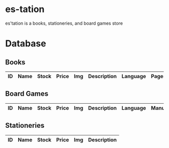 # es-tation
es'tation is a books, stationeries, and board games store

# Database

## Books

| ID  | Name | Stock | Price | Img | Description | Language | Pages | Author | Translator | Publisher | Genres | Edition |
| --- | ---- | ----- | ----- | --- | ----------- | -------- | ----- | ------ | ---------- | --------- | ------ | ------- |

## Board Games

| ID  | Name | Stock | Price | Img | Description | Language | Manufacturer | Player | Age | Duration |
| --- | ---- | ----- | ----- | --- | ----------- | -------- | ------------ | ------ | --- | -------- |

## Stationeries

| ID  | Name | Stock | Price | Img | Description |
| --- | ---- | ----- | ----- | --- | ----------- |
